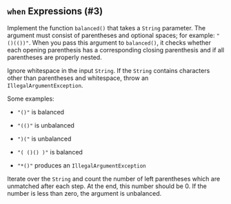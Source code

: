 ## `when` Expressions (#3)

Implement the function `balanced()` that takes a `String` parameter. The
argument must consist of parentheses and optional spaces; for example:
`"()(())"`. When you pass this argument to `balanced()`, it checks whether each
opening parenthesis has a corresponding closing parenthesis and if all
parentheses are properly nested.

Ignore whitespace in the input `String`. If the `String` contains characters
other than parentheses and whitespace, throw an `IllegalArgumentException`.

Some examples:

-   `"()"` is balanced

-   `"(()"` is unbalanced

-   `")("` is unbalanced

-   `"( ()() )"` is balanced

-   `"*()"` produces an `IllegalArgumentException`

<div class="hint">

Iterate over the `String` and count the number of left parentheses which
are unmatched after each step. At the end, this number should be 0. If the
number is less than zero, the argument is unbalanced.

</div>